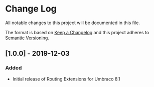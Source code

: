 # Change Log

All notable changes to this project will be documented in this file.

The format is based on [Keep a Changelog](https://keepachangelog.com/) and this project adheres to [Semantic Versioning](https://semver.org/).

## [1.0.0] - 2019-12-03
### Added
* Initial release of Routing Extensions for Umbraco 8.1

[Unreleased]: https://github.com/callumbwhyte/umbraco-routing-extensions/compare/release-1.0.0...HEAD